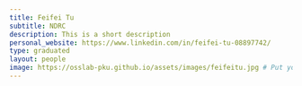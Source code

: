 ```yaml
---
title: Feifei Tu
subtitle: NDRC
description: This is a short description
personal_website: https://www.linkedin.com/in/feifei-tu-08897742/
type: graduated
layout: people
image: https://osslab-pku.github.io/assets/images/feifeitu.jpg # Put your avatar here or upload one
---
```

